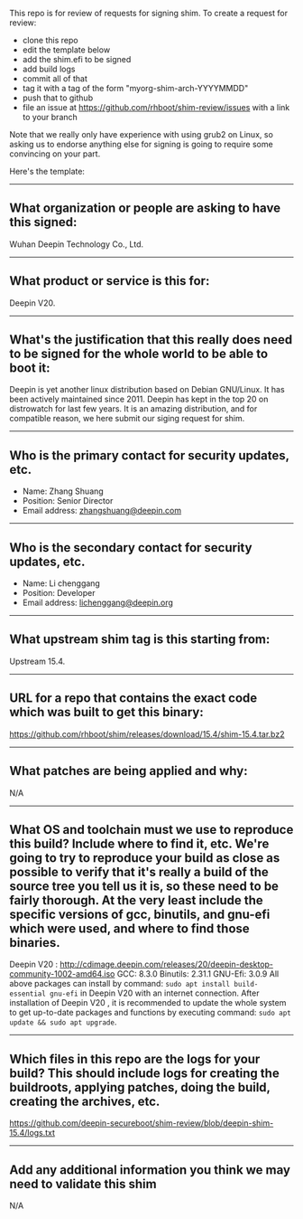 This repo is for review of requests for signing shim.  To create a request for review:

- clone this repo
- edit the template below
- add the shim.efi to be signed
- add build logs
- commit all of that
- tag it with a tag of the form "myorg-shim-arch-YYYYMMDD"
- push that to github
- file an issue at https://github.com/rhboot/shim-review/issues with a link to your branch

Note that we really only have experience with using grub2 on Linux, so asking
us to endorse anything else for signing is going to require some convincing on
your part.

Here's the template:

-------------------------------------------------------------------------------
What organization or people are asking to have this signed:
-------------------------------------------------------------------------------
Wuhan Deepin Technology Co., Ltd.

-------------------------------------------------------------------------------
What product or service is this for:
-------------------------------------------------------------------------------
Deepin V20.

-------------------------------------------------------------------------------
What's the justification that this really does need to be signed for the whole world to be able to boot it:
-------------------------------------------------------------------------------
Deepin is yet another linux distribution based on Debian GNU/Linux. It has been actively maintained since 2011.
Deepin has kept in the top 20 on distrowatch for last few years.
It is an amazing distribution, and for compatible reason, we here submit our siging request for shim.

-------------------------------------------------------------------------------
Who is the primary contact for security updates, etc.
-------------------------------------------------------------------------------
- Name: Zhang Shuang
- Position: Senior Director
- Email address: zhangshuang@deepin.com

-------------------------------------------------------------------------------
Who is the secondary contact for security updates, etc.
-------------------------------------------------------------------------------
- Name: Li chenggang
- Position: Developer
- Email address: lichenggang@deepin.org

-------------------------------------------------------------------------------
What upstream shim tag is this starting from:
-------------------------------------------------------------------------------
Upstream 15.4.

-------------------------------------------------------------------------------
URL for a repo that contains the exact code which was built to get this binary:
-------------------------------------------------------------------------------
https://github.com/rhboot/shim/releases/download/15.4/shim-15.4.tar.bz2

-------------------------------------------------------------------------------
What patches are being applied and why:
-------------------------------------------------------------------------------
N/A

-------------------------------------------------------------------------------
What OS and toolchain must we use to reproduce this build?  Include where to find it, etc.  We're going to try to reproduce your build as close as possible to verify that it's really a build of the source tree you tell us it is, so these need to be fairly thorough. At the very least include the specific versions of gcc, binutils, and gnu-efi which were used, and where to find those binaries.
-------------------------------------------------------------------------------
Deepin V20 : http://cdimage.deepin.com/releases/20/deepin-desktop-community-1002-amd64.iso
GCC: 8.3.0
Binutils: 2.31.1
GNU-Efi: 3.0.9
All above packages can install by command: `sudo apt install build-essential gnu-efi` in Deepin V20  with an internet connection.
After installation of Deepin V20 , it is recommended to update the whole system to get up-to-date packages and functions by executing command: `sudo apt update && sudo apt upgrade`.

-------------------------------------------------------------------------------
Which files in this repo are the logs for your build?   This should include logs for creating the buildroots, applying patches, doing the build, creating the archives, etc.
-------------------------------------------------------------------------------
https://github.com/deepin-secureboot/shim-review/blob/deepin-shim-15.4/logs.txt

-------------------------------------------------------------------------------
Add any additional information you think we may need to validate this shim
-------------------------------------------------------------------------------
N/A
